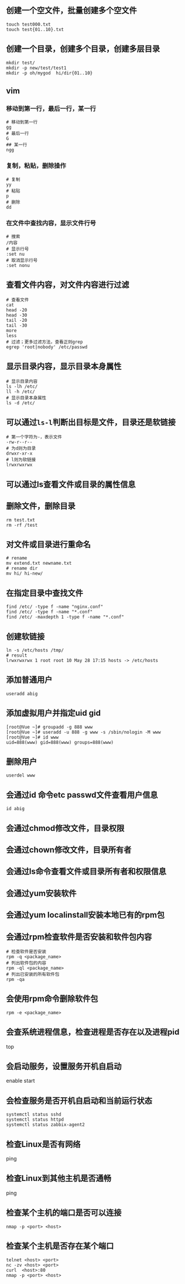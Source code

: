 ## 创建一个空文件，批量创建多个空文件
```shell
touch test000.txt
touch test{01..10}.txt
```

## 创建一个目录，创建多个目录，创建多层目录
```shell
mkdir test/
mkdir -p new/test/test1
mkdir -p oh/mygod  hi/dir{01..10}
```

## vim
### 移动到第一行，最后一行，某一行
```shell
# 移动到第一行
gg
# 最后一行
G
## 某一行
ngg
```

### 复制，粘贴，删除操作
```shell
# 复制
yy
# 粘贴
p
# 删除
dd
```

### 在文件中查找内容，显示文件行号
```shell
# 搜索
/内容
# 显示行号
:set nu
# 取消显示行号
:set nonu
```
## 查看文件内容，对文件内容进行过滤
```shell
# 查看文件
cat
head -20
head -30
tail -20
tail -30
more
less
# 过滤；更多过滤方法，查看正则grep
egrep 'root|nobody' /etc/passwd
```

## 显示目录内容，显示目录本身属性
```shell
# 显示目录内容
ls -lh /etc/
ll -h /etc/
# 显示目录本身属性
ls -d /etc/
```

## 可以通过`ls-l`判断出目标是文件，目录还是软链接
```shell
# 第一个字符为-，表示文件
-rw-r--r--
# 为d则为目录
drwxr-xr-x
# l则为软链接
lrwxrwxrwx
```

## 可以通过ls查看文件或目录的属性信息

## 删除文件，删除目录
```shell
rm test.txt
rm -rf /test
```
## 对文件或目录进行重命名
```shell
# rename
mv extend.txt newname.txt
# rename dir
mv hi/ hi-new/
```
## 在指定目录中查找文件
```shell
find /etc/ -type f -name "nginx.conf"
find /etc/ -type f -name "*.conf"
find /etc/ -maxdepth 1 -type f -name "*.conf"
```
## 创建软链接
```shell
ln -s /etc/hosts /tmp/
# result
lrwxrwxrwx 1 root root 10 May 28 17:15 hosts -> /etc/hosts
```
## 添加普通用户
```shell
useradd abig
```
## 添加虚拟用户并指定uid gid
```shell
[root@Vue ~]# groupadd -g 888 www
[root@Vue ~]# useradd -u 888 -g www -s /sbin/nologin -M www
[root@Vue ~]# id www
uid=888(www) gid=888(www) groups=888(www)
```
## 删除用户
```shell
userdel www
```
## 会通过id 命令etc passwd文件查看用户信息
```shell
id abig
```
## 会通过chmod修改文件，目录权限

## 会通过chown修改文件，目录所有者

## 会通过ls命令查看文件或目录所有者和权限信息

## 会通过yum安装软件

## 会通过yum localinstall安装本地已有的rpm包

## 会通过rpm检查软件是否安装和软件包内容
```shell
# 检查软件是否安装
rpm -q <package_name>
# 列出软件包的内容
rpm -ql <package_name>
# 列出已安装的所有软件包
rpm -qa
```
## 会使用rpm命令删除软件包
```shell
rpm -e <package_name>
```
## 会查系统进程信息，检查进程是否存在以及进程pid
top
## 会启动服务，设置服务开机自启动
enable
start
## 会检查服务是否开机自启动和当前运行状态
```shell
systemctl status sshd
systemctl status httpd
systemctl status zabbix-agent2
```
## 检查Linux是否有网络
ping

## 检查Linux到其他主机是否通畅
ping

## 检查某个主机的端口是否可以连接
```shell
nmap -p <port> <host>
```
## 检查某个主机是否存在某个端口
```shell
telnet <host> <port>
nc -zv <host> <port>
curl  <host>:80
nmap -p <port> <host>
```